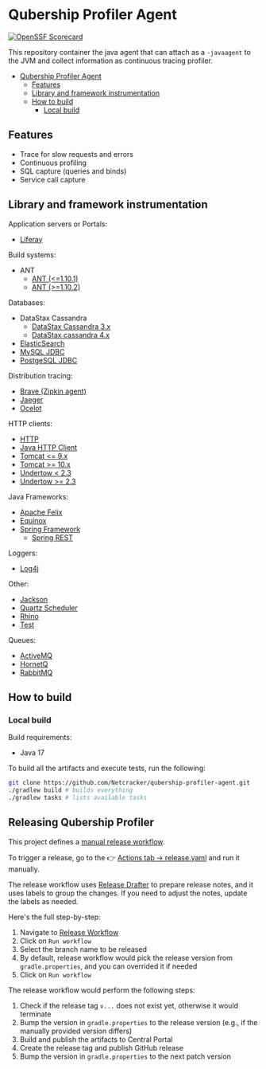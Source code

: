 # Qubership Profiler Agent

[![OpenSSF Scorecard](https://api.scorecard.dev/projects/github.com/Netcracker/qubership-profiler-agent/badge)](https://scorecard.dev/viewer/?uri=github.com/Netcracker/qubership-profiler-agent)

This repository container the java agent that can attach as a `-javaagent` to the JVM and collect information
as continuous tracing profiler.

* [Qubership Profiler Agent](#qubership-profiler-agent)
  * [Features](#features)
  * [Library and framework instrumentation](#library-and-framework-instrumentation)
  * [How to build](#how-to-build)
    * [Local build](#local-build)

## Features

* Trace for slow requests and errors
* Continuous profiling
* SQL capture (queries and binds)
* Service call capture

## Library and framework instrumentation

Application servers or Portals:

* [Liferay](plugins/liferay)

Build systems:

* ANT
  * [ANT (<=1.10.1)](plugins/ant)
  * [ANT (>=1.10.2)](plugins/ant_1102)

Databases:

* DataStax Cassandra
  * [DataStax Cassandra 3.x](plugins/cassandra)
  * [DataStax cassandra 4.x](plugins/cassandra4)
* [ElasticSearch](plugins/elasticsearch)
* [MySQL JDBC](plugins/mysql)
* [PostgeSQL JDBC](plugins/postgresql)

Distribution tracing:

* [Brave (Zipkin agent)](plugins/brave)
* [Jaeger](plugins/jaeger)
* [Ocelot](plugins/ocelot)

HTTP clients:

* [HTTP](plugins/http)
* [Java HTTP Client](plugins/java_http_client)
* [Tomcat <= 9.x](plugins/tomcat_http)
* [Tomcat >= 10.x](plugins/tomcat10_http)
* [Undertow < 2.3](plugins/undertow_http)
* [Undertow >= 2.3](plugins/undertow23_http)

Java Frameworks:

* [Apache Felix](plugins/apache_felix)
* [Equinox](plugins/equinox)
* [Spring Framework](plugins/spring)
  * [Spring REST](plugins/springrest)

Loggers:

* [Log4j](plugins/log4j_enhancer)

Other:

* [Jackson](plugins/jackson)
* [Quartz Scheduler](plugins/quartz)
* [Rhino](plugins/rhino)
* [Test](plugins/test)

Queues:

* [ActiveMQ](plugins/activemq)
* [HornetQ](plugins/hornetq)
* [RabbitMQ](plugins/rabbitmq)

## How to build

### Local build

Build requirements:

* Java 17

To build all the artifacts and execute tests, run the following:

```bash
git clone https://github.com/Netcracker/qubership-profiler-agent.git
./gradlew build # builds everything
./gradlew tasks # lists available tasks
```

## Releasing Qubership Profiler

This project defines a [manual release workflow](.github/workflows/release.yaml).

To trigger a release, go to the
👉 [Actions tab → release.yaml](https://github.com/Netcracker/qubership-profiler-agent/actions/workflows/release.yaml) and run it manually.

The release workflow uses [Release Drafter](https://github.com/release-drafter/release-drafter) to prepare
release notes, and it uses labels to group the changes. If you need to adjust the notes, update the labels as needed.

Here's the full step-by-step:
1. Navigate to [Release Workflow](https://github.com/Netcracker/qubership-profiler-agent/actions/workflows/release.yaml)
1. Click on `Run workflow`
1. Select the branch name to be released
1. By default, release workflow would pick the release version from `gradle.properties`, and you can overrided it if needed
1. Click on `Run workflow`

The release workflow would perform the following steps:
1. Check if the release tag `v...` does not exist yet, otherwise it would terminate
1. Bump the version in `gradle.properties` to the release version (e.g., if the manually provided version differs)
1. Build and publish the artifacts to Central Portal
1. Create the release tag and publish GitHub release
1. Bump the version in `gradle.properties` to the next patch version
